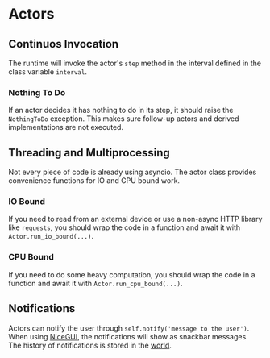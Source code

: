# Actors

## Continuos Invocation

The runtime will invoke the actor's `step` method in the interval defined in the class variable `interval`.

### Nothing To Do

If an actor decides it has nothing to do in its step, it should raise the `NothingToDo` exception.
This makes sure follow-up actors and derived implementations are not executed.

## Threading and Multiprocessing

Not every piece of code is already using asyncio.
The actor class provides convenience functions for IO and CPU bound work.

### IO Bound

If you need to read from an external device or use a non-async HTTP library like `requests`, you should wrap the code in a function and await it with `Actor.run_io_bound(...)`.

### CPU Bound

If you need to do some heavy computation, you should wrap the code in a function and await it with `Actor.run_cpu_bound(...)`.

## Notifications

Actors can notify the user through `self.notify('message to the user')`.
When using [NiceGUI](user_interface.md), the notifications will show as snackbar messages.
The history of notifications is stored in the [world](world.md#notifications).
